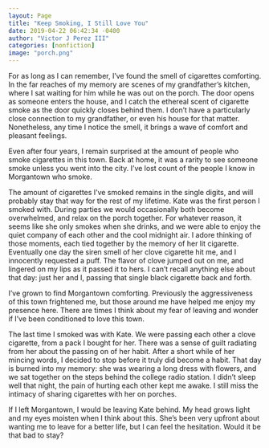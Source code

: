 ```yaml
---
layout: Page
title: "Keep Smoking, I Still Love You"
date: 2019-04-22 06:42:34 -0400
author: "Victor J Perez III"
categories: [nonfiction]
image: "porch.png"
---
```


For as long as I can remember, I’ve found the smell of cigarettes comforting. In the far reaches of my memory are scenes of my grandfather’s kitchen, where I sat waiting for him while he was out on the porch. The door opens as someone enters the house, and I catch the ethereal scent of cigarette smoke as the door quickly closes behind them. I don’t have a particularly close connection to my grandfather, or even his house for that matter. Nonetheless, any time I notice the smell, it brings a wave of comfort and pleasant feelings.

Even after four years, I remain surprised at the amount of people who smoke cigarettes in this town. Back at home, it was a rarity to see someone smoke unless you went into the city. I’ve lost count of the people I know in Morgantown who smoke.

The amount of cigarettes I’ve smoked remains in the single digits, and will probably stay that way for the rest of my lifetime. Kate was the first person I smoked with. During parties we would occasionally both become overwhelmed, and relax on the porch together. For whatever reason, it seems like she only smokes when she drinks, and we were able to enjoy the quiet company of each other and the cool midnight air. I adore thinking of those moments, each tied together by the memory of her lit cigarette. Eventually one day the siren smell of her clove cigarette hit me, and I innocently requested a puff. The flavor of clove jumped out on me, and lingered on my lips as it passed it to hers. I can’t recall anything else about that day: just her and I, passing that single black cigarette back and forth.

I’ve grown to find Morgantown comforting. Previously the aggressiveness of this town frightened me, but those around me have helped me enjoy my presence here. There are times I think about my fear of leaving and wonder if I’ve been conditioned to love this town.

The last time I smoked was with Kate. We were passing each other a clove cigarette, from a pack I bought for her. There was a sense of guilt radiating from her about the passing on of her habit. After a short while of her mincing words, I decided to stop before it truly did become a habit. That day is burned into my memory: she was wearing a long dress with flowers, and we sat together on the steps behind the college radio station. I didn’t sleep well that night, the pain of hurting each other kept me awake. I still miss the intimacy of sharing cigarettes with her on porches.

If I left Morgantown, I would be leaving Kate behind. My head grows light and my eyes moisten when I think about this. She’s been very upfront about wanting me to leave for a better life, but I can feel the hesitation. Would it be that bad to stay?
